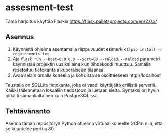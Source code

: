 # assesment-test

Tämä harjoitus käyttää Flaskia https://flask.palletsprojects.com/en/2.0.x/

## Asennus
1) Käynnistä ohjelma asentamalla riippuvuudet esimerkiksi `pip install -r requirements.txt`
2) Aja `flask run --host=0.0.0.0 --port=80 --reload`. `--reload` parametri käynnistää projektin uusiksi aina kun lähdekoodi muuttuu. Samalla resetoituu tietokanta alkuperäiseen tilaansa.
3) Avaa selain omalla koneella ja kohdista se osoitteeseen http://localhost


Taustalla on SQLLite tietokanta, joka ei vaadi käyttäjältä erillistä serveriä. Kaikki tallennetaan lokaaliin tiedostoon ja luetaan sieltä.
Syntaksi on hyvin pitkälti samankaltainen kuin PostgreSQL:ssä.

## Tehtävänanto

Asenna tämän repositoryn Python ohjelma virtuaalikoneelle GCP:n niin, että se kuuntelee porttia 80.
